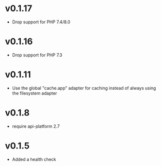 # v0.1.17

* Drop support for PHP 7.4/8.0

# v0.1.16

* Drop support for PHP 7.3

# v0.1.11

* Use the global "cache.app" adapter for caching instead of always using the filesystem adapter

# v0.1.8

* require api-platform 2.7

# v0.1.5

* Added a health check
